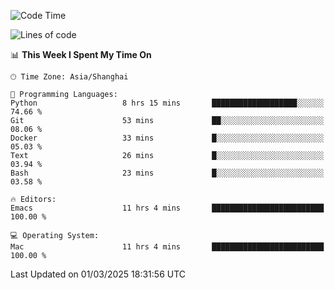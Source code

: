 <!--START_SECTION:waka-->
![Code Time](http://img.shields.io/badge/Code%20Time-2%2C554%20hrs%2042%20mins-blue)

![Lines of code](https://img.shields.io/badge/From%20Hello%20World%20I%27ve%20Written-335.2%20thousand%20lines%20of%20code-blue)

📊 **This Week I Spent My Time On** 

```text
🕑︎ Time Zone: Asia/Shanghai

💬 Programming Languages: 
Python                   8 hrs 15 mins       ███████████████████░░░░░░   74.66 % 
Git                      53 mins             ██░░░░░░░░░░░░░░░░░░░░░░░   08.06 % 
Docker                   33 mins             █░░░░░░░░░░░░░░░░░░░░░░░░   05.03 % 
Text                     26 mins             █░░░░░░░░░░░░░░░░░░░░░░░░   03.94 % 
Bash                     23 mins             █░░░░░░░░░░░░░░░░░░░░░░░░   03.58 % 

🔥 Editors: 
Emacs                    11 hrs 4 mins       █████████████████████████   100.00 % 

💻 Operating System: 
Mac                      11 hrs 4 mins       █████████████████████████   100.00 % 
```


 Last Updated on 01/03/2025 18:31:56 UTC
<!--END_SECTION:waka-->
